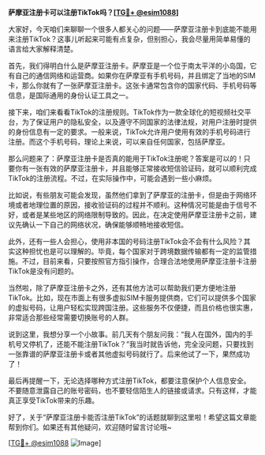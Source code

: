 **萨摩亚注册卡可以注册TikTok吗？[[TG💪+ @esim1088](https://t.me/s/esim1088)]**

大家好，今天咱们来聊聊一个很多人都关心的问题——萨摩亚注册卡到底能不能用来注册TikTok？这事儿听起来可能有点复杂，但别担心，我会尽量用简单易懂的语言给大家解释清楚。

首先，我们得明白什么是萨摩亚注册卡。萨摩亚是一个位于南太平洋的小岛国，它有自己的通信网络和运营商。如果你在萨摩亚有手机号码，并且绑定了当地的SIM卡，那么你就有了一张萨摩亚注册卡。这张卡通常包含你的国家代码、手机号码等信息，是国际通用的身份认证工具之一。

接下来，咱们来看看TikTok的注册规则。TikTok作为一款全球化的短视频社交平台，为了保证用户的隐私安全，以及遵守不同国家的法律法规，对用户注册时提供的身份信息有一定的要求。一般来说，TikTok允许用户使用有效的手机号码进行注册。而这个手机号码，理论上来说，可以来自任何国家，包括萨摩亚。

那么问题来了：萨摩亚注册卡是否真的能用于TikTok注册呢？答案是可以的！只要你有一张有效的萨摩亚注册卡，并且能够正常接收短信验证码，就可以顺利完成TikTok的注册流程。不过，在实际操作中，可能会遇到一些小麻烦。

比如说，有些朋友可能会发现，虽然他们拿到了萨摩亚的注册卡，但是由于网络环境或者地理位置的原因，接收验证码的过程并不顺利。这种情况可能是由于信号不好，或者是某些地区的网络限制导致的。因此，在决定使用萨摩亚注册卡之前，建议先确认一下自己的网络状况，确保能够顺畅地接收短信。

此外，还有一些人会担心，使用非本国的号码注册TikTok会不会有什么风险？其实这种担忧也是可以理解的。毕竟，每个国家对于跨境数据传输都有一定的监管措施。不过，目前来看，只要按照官方指引操作，合理合法地使用萨摩亚注册卡注册TikTok是没有问题的。

当然啦，除了萨摩亚注册卡之外，还有其他方法可以帮助我们更方便地注册TikTok。比如，现在市面上有很多虚拟SIM卡服务提供商，它们可以提供多个国家的虚拟号码，让用户轻松实现跨国注册。这些服务不仅便捷，而且价格也很实惠，非常适合那些经常需要切换账号的人群。

说到这里，我想分享一个小故事。前几天有个朋友问我：“我人在国外，国内的手机号又停机了，还能不能注册TikTok？”我当时就告诉他，完全没问题，只要找到一张靠谱的萨摩亚注册卡或者其他虚拟号码就行了。后来他试了一下，果然成功了！

最后再提醒一下，无论选择哪种方式注册TikTok，都要注意保护个人信息安全。不要随意泄露自己的账号密码，也不要轻信陌生人的链接或请求。只有这样，才能真正享受TikTok带来的乐趣。

好了，关于“萨摩亚注册卡能否注册TikTok”的话题就聊到这里啦！希望这篇文章能帮到你们。如果还有其他疑问，欢迎随时留言讨论哦~

[[TG💪+ @esim1088](https://t.me/s/esim1088) ![Image](https://i.postimg.cc/4NQfJmqS/Snipaste-2025-05-13-00-14-12.png)]